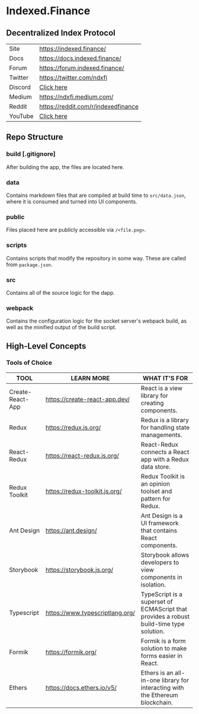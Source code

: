 # Indexed.Finance

## Decentralized Index Protocol

|         |                                                                        |
| ------- | ---------------------------------------------------------------------- |
| Site    | https://indexed.finance/                                               |
| Docs    | https://docs.indexed.finance/                                          |
| Forum   | https://forum.indexed.finance/                                         |
| Twitter | https://twitter.com/ndxfi                                              |
| Discord | [Click here](https://discord.gg/jaeSTNPNt9)                            |
| Medium  | https://ndxfi.medium.com/                                              |
| Reddit  | https://reddit.com/r/indexedfinance                                    |
| YouTube | [Click here](https://www.youtube.com/channel/UCdbua6FtaiD0emvvBerKRMw) |

## Repo Structure

### build [.gitignore]

After building the app, the files are located here.

### data

Contains markdown files that are compiled at build time to `src/data.json`, where it is consumed and turned into UI components.

### public

Files placed here are publicly accessible via `/<file.png>`.

### scripts

Contains scripts that modify the repository in some way. These are called from `package.json`.

### src

Contains all of the source logic for the dapp.

### webpack

Contains the configuration logic for the socket server's webpack build, as well as the minified output of the build script.

## High-Level Concepts

### Tools of Choice

| TOOL             | LEARN MORE                      | WHAT IT'S FOR                                                                           |
| ---------------- | ------------------------------- | --------------------------------------------------------------------------------------- |
| Create-React-App | https://create-react-app.dev/   | React is a view library for creating components.                                        |
| Redux            | https://redux.js.org/           | Redux is a library for handling state managements.                                      |
| React-Redux      | https://react-redux.js.org/     | React-Redux connects a React app with a Redux data store.                               |
| Redux Toolkit    | https://redux-toolkit.js.org/   | Redux Toolkit is an opinion toolset and pattern for Redux.                              |
| Ant Design       | https://ant.design/             | Ant Design is a UI framework that contains React components.                            |
| Storybook        | https://storybook.js.org/       | Storybook allows developers to view components in isolation.                            |
| Typescript       | https://www.typescriptlang.org/ | TypeScript is a superset of ECMAScript that provides a robust build-time type solution. |
| Formik           | https://formik.org/             | Formik is a form solution to make forms easier in React.                                |
| Ethers           | https://docs.ethers.io/v5/      | Ethers is an all-in-one library for interacting with the Ethereum blockchain.           |